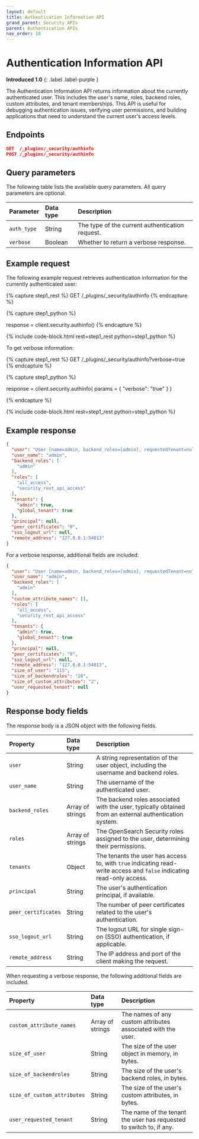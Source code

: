 ```yaml
---
layout: default
title: Authentication Information API
grand_parent: Security APIs
parent: Authentication APIs
nav_order: 10
---
```


# Authentication Information API
**Introduced 1.0**
{: .label .label-purple }

The Authentication Information API returns information about the currently authenticated user. This includes the user's name, roles, backend roles, custom attributes, and tenant memberships. This API is useful for debugging authentication issues, verifying user permissions, and building applications that need to understand the current user's access levels.

<!-- spec_insert_start
api: security.authinfo
component: endpoints
-->
## Endpoints
```json
GET  /_plugins/_security/authinfo
POST /_plugins/_security/authinfo
```
<!-- spec_insert_end -->

<!-- spec_insert_start
api: security.authinfo
component: query_parameters
-->
## Query parameters

The following table lists the available query parameters. All query parameters are optional.

| Parameter | Data type | Description |
| :--- | :--- | :--- |
| `auth_type` | String | The type of the current authentication request. |
| `verbose` | Boolean | Whether to return a verbose response. |

<!-- spec_insert_end -->

## Example request

The following example request retrieves authentication information for the currently authenticated user:

<!-- spec_insert_start
component: example_code
rest: GET /_plugins/_security/authinfo
-->
{% capture step1_rest %}
GET /_plugins/_security/authinfo
{% endcapture %}

{% capture step1_python %}

response = client.security.authinfo()
{% endcapture %}

{% include code-block.html
    rest=step1_rest
    python=step1_python %}
<!-- spec_insert_end -->

To get verbose information:

<!-- spec_insert_start
component: example_code
rest: GET /_plugins/_security/authinfo?verbose=true
-->
{% capture step1_rest %}
GET /_plugins/_security/authinfo?verbose=true
{% endcapture %}

{% capture step1_python %}


response = client.security.authinfo(
  params = { "verbose": "true" }
)

{% endcapture %}

{% include code-block.html
    rest=step1_rest
    python=step1_python %}
<!-- spec_insert_end -->

## Example response

```json
{
  "user": "User [name=admin, backend_roles=[admin], requestedTenant=null]",
  "user_name": "admin",
  "backend_roles": [
    "admin"
  ],
  "roles": [
    "all_access",
    "security_rest_api_access"
  ],
  "tenants": {
    "admin": true,
    "global_tenant": true
  },
  "principal": null,
  "peer_certificates": "0",
  "sso_logout_url": null,
  "remote_address": "127.0.0.1:54013"
}
```

For a verbose response, additional fields are included:

```json
{
  "user": "User [name=admin, backend_roles=[admin], requestedTenant=null]",
  "user_name": "admin",
  "backend_roles": [
    "admin"
  ],
  "custom_attribute_names": [],
  "roles": [
    "all_access",
    "security_rest_api_access"
  ],
  "tenants": {
    "admin": true,
    "global_tenant": true
  },
  "principal": null,
  "peer_certificates": "0",
  "sso_logout_url": null,
  "remote_address": "127.0.0.1:54013",
  "size_of_user": "115",
  "size_of_backendroles": "28",
  "size_of_custom_attributes": "2",
  "user_requested_tenant": null
}
```

## Response body fields

The response body is a JSON object with the following fields.

| Property | Data type | Description |
| :--- | :--- | :--- |
| `user` | String | A string representation of the user object, including the username and backend roles. |
| `user_name` | String | The username of the authenticated user. |
| `backend_roles` | Array of strings | The backend roles associated with the user, typically obtained from an external authentication system. |
| `roles` | Array of strings | The OpenSearch Security roles assigned to the user, determining their permissions. |
| `tenants` | Object | The tenants the user has access to, with `true` indicating read-write access and `false` indicating read-only access. |
| `principal` |  String | The user's authentication principal, if available. |
| `peer_certificates` | String | The number of peer certificates related to the user's authentication. |
| `sso_logout_url` | String | The logout URL for single sign-on (SSO) authentication, if applicable. |
| `remote_address` | String | The IP address and port of the client making the request. |

When requesting a verbose response, the following additional fields are included.

| Property | Data type | Description |
| :--- | :--- | :--- |
| `custom_attribute_names` | Array of strings | The names of any custom attributes associated with the user. |
| `size_of_user` | String | The size of the user object in memory, in bytes. |
| `size_of_backendroles` | String | The size of the user's backend roles, in bytes. |
| `size_of_custom_attributes` | String | The size of the user's custom attributes, in bytes. |
| `user_requested_tenant` |  String | The name of the tenant the user has requested to switch to, if any. |